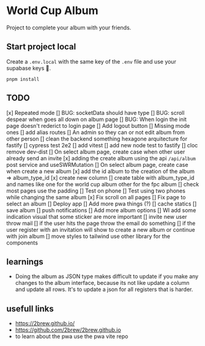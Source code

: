 # World Cup Album

Project to complete your album with your friends.

## Start project local
Create a `.env.local` with the same key of the `.env` file and use your supabase keys 🤙.
```
pnpm install
```

## TODO

[x] Repeated mode
[] BUG: socketData should have type
[] BUG: scroll despear when goes all down on album page
[] BUG: When login the init page doesn't rederict to login page
[] Add logout button
[] Missing mode ones
[] add alias routes
[] An admin so they can or not edit album from other person
[] clean the backend something hexagone arquitecture for fastify
[] cypress test 2e2
[] add vitest
[] add new node test to fastify
[] cloc remove dev-dist
[] On select album page, create case when other user already send an invite
    [x] adding the create album using the api `/api/album` post service and useSWRMutation
[] On select album page, create case when create a new album
    [x] add the id album to the creation of the album => album_type_id
    [x] create new column
    [] create table with album_type_id and names like one for the world cup album other for the fpc album
[] check most pages use the padding
[] Test on phone 
[] Test using two phones while changing the same album
[x] Fix scroll on all pages
[] Fix page to select an album
[] Deploy app
[] Add more pwa things (?)
    [] cache statics
    [] save album
    [] push notifications
[] Add more album options
[] WI add some indication visual that some sticker are more important
[] invite new user throw mail
    [] if the user hits the page throw the email do something
    [] if the user register with an invitation will show to create a new album or continue with join album
[] move styles to tailwind use other library for the components

## learnings
- Doing the album as JSON type makes difficult to update if you make any changes to the album interface, because its not like update
a column and update all rows. It's to update a json for all registers that is harder.

## usefull links
- https://2brew.github.io/
- https://github.com/2brew/2brew.github.io
- to learn about the pwa use the pwa vite repo

